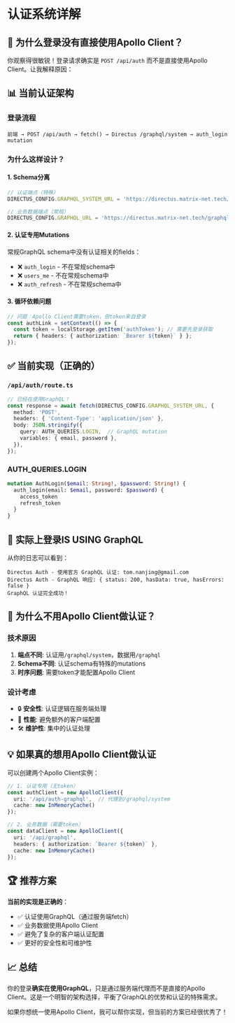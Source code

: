 # 认证系统详解

## 🔐 为什么登录没有直接使用Apollo Client？

你观察得很敏锐！登录请求确实是 `POST /api/auth` 而不是直接使用Apollo Client。让我解释原因：

## 📊 当前认证架构

### 登录流程
```
前端 → POST /api/auth → fetch() → Directus /graphql/system → auth_login mutation
```

### 为什么这样设计？

#### 1. **Schema分离**
```typescript
// 认证端点（特殊）
DIRECTUS_CONFIG.GRAPHQL_SYSTEM_URL = 'https://directus.matrix-net.tech/graphql/system'

// 业务数据端点（常规）
DIRECTUS_CONFIG.GRAPHQL_URL = 'https://directus.matrix-net.tech/graphql'
```

#### 2. **认证专用Mutations**
常规GraphQL schema中没有认证相关的fields：
- ❌ `auth_login` - 不在常规schema中
- ❌ `users_me` - 不在常规schema中  
- ❌ `auth_refresh` - 不在常规schema中

#### 3. **循环依赖问题**
```typescript
// 问题：Apollo Client需要token，但token来自登录
const authLink = setContext(() => {
  const token = localStorage.getItem('authToken'); // 需要先登录获取
  return { headers: { authorization: `Bearer ${token}` } };
});
```

## ✅ 当前实现（正确的）

### `/api/auth/route.ts`
```typescript
// 已经在使用GraphQL！
const response = await fetch(DIRECTUS_CONFIG.GRAPHQL_SYSTEM_URL, {
  method: 'POST',
  headers: { 'Content-Type': 'application/json' },
  body: JSON.stringify({
    query: AUTH_QUERIES.LOGIN,  // GraphQL mutation
    variables: { email, password },
  }),
});
```

### AUTH_QUERIES.LOGIN
```graphql
mutation AuthLogin($email: String!, $password: String!) {
  auth_login(email: $email, password: $password) {
    access_token
    refresh_token
  }
}
```

## 🔄 实际上登录IS USING GraphQL

从你的日志可以看到：
```
Directus Auth - 使用官方 GraphQL 认证: tom.nanjing@gmail.com
Directus Auth - GraphQL 响应: { status: 200, hasData: true, hasErrors: false }
GraphQL 认证完全成功！
```

## 🎯 为什么不用Apollo Client做认证？

### 技术原因
1. **端点不同**: 认证用`/graphql/system`，数据用`/graphql`
2. **Schema不同**: 认证schema有特殊的mutations
3. **时序问题**: 需要token才能配置Apollo Client

### 设计考虑
- 🔒 **安全性**: 认证逻辑在服务端处理
- 🚀 **性能**: 避免额外的客户端配置
- 🛠️ **维护性**: 集中的认证处理

## 💡 如果真的想用Apollo Client做认证

可以创建两个Apollo Client实例：

```typescript
// 1. 认证专用（无token）
const authClient = new ApolloClient({
  uri: '/api/auth-graphql',  // 代理到/graphql/system
  cache: new InMemoryCache()
});

// 2. 业务数据（需要token）  
const dataClient = new ApolloClient({
  uri: '/api/graphql',
  headers: { authorization: `Bearer ${token}` },
  cache: new InMemoryCache()
});
```

## 🏆 推荐方案

**当前的实现是正确的**：
- ✅ 认证使用GraphQL（通过服务端fetch）
- ✅ 业务数据使用Apollo Client
- ✅ 避免了复杂的客户端认证配置
- ✅ 更好的安全性和可维护性

## 📈 总结

你的登录**确实在使用GraphQL**，只是通过服务端代理而不是直接的Apollo Client。这是一个明智的架构选择，平衡了GraphQL的优势和认证的特殊需求。

如果你想统一使用Apollo Client，我可以帮你实现，但当前的方案已经很优秀了！

